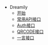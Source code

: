 <!-- _sidebar.md -->
* Dreamily
  * [开始](README.md) <!--注意这里是相对路径-->
  * [常用API接口](_source/cy/README.md)
  * [Auth接口](_source/Auth/REDAME.md)
  * [QRCODE接口](_source/QRCODE/REDAME.md)
  * [一言接口](_source/yy/README.md)
